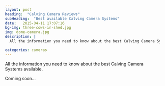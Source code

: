 ```yaml
---
layout: post
heading:  "Calving Camera Reviews"
subHeading:  "Best available Calving Camera Systems"
date:   2015-04-11 17:07:16
bg-img: three-cows-in-shed.jpg
img: dome-camera.jpg
description: |
  All the information you need to know about the best Calving Camera Systems available.

categories: cameras
---
```

All the information you need to know about the best Calving Camera Systems available.


Coming soon...
